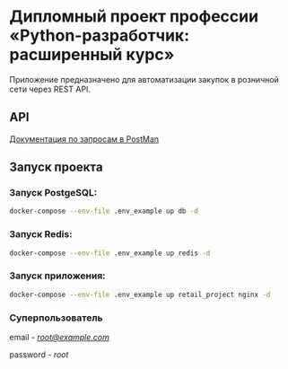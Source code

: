 # Дипломный проект профессии «Python-разработчик: расширенный курс»

Приложение предназначено для автоматизации закупок в розничной сети через REST API.

## API

[Документация по запросам в PostMan](https://documenter.getpostman.com/view/34255099/2sA3rzHs3C)

## Запуск проекта

### Запуск PostgeSQL:
```bash
docker-compose --env-file .env_example up db -d
```

### Запуск Redis:
```bash
docker-compose --env-file .env_example up redis -d
```

### Запуск приложения:
```bash
docker-compose --env-file .env_example up retail_project nginx -d
```

### Суперпользователь

email - *root@example.com*

password - *root*